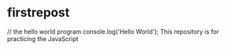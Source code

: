 # firstrepost
// the hello world program
console.log('Hello World');
This repository is for practicing the JavaScript
